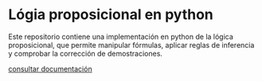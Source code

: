 # Lógia proposicional en python

Este repositorio contiene una implementación en python de la lógica
proposicional, que permite manipular fórmulas, aplicar reglas de inferencia y
comprobar la corrección de demostraciones.

[consultar documentación](https://zoocanicascoop.github.io/propositionalcalculus/)
